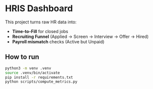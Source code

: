 # HRIS Dashboard

This project turns raw HR data into:
- **Time-to-Fill** for closed jobs
- **Recruiting Funnel** (Applied → Screen → Interview → Offer → Hired)
- **Payroll mismatch** checks (Active but Unpaid)

## How to run
```bash
python3 -m venv .venv
source .venv/bin/activate
pip install -r requirements.txt
python scripts/compute_metrics.py

